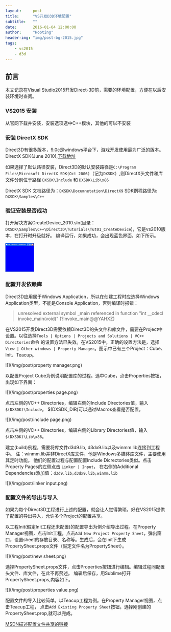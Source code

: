```yaml
---
layout:     post
title:      "VS开发D3D环境配置"
subtitle:   ""
date:       2016-01-04 12:00:00
author:     "Hooting"
header-img: "img/post-bg-2015.jpg"
tags:
    - vs2015
    - d3d
---
```


## 前言
本文记录在Visual Studio2015开发Direct-3D前，需要的环境配置，方便在以后安装环境时查阅。

### VS2015 安装
从官网下载并安装，安装选项选中C++模块，其他的可以不安装

### 安装 DirectX SDK
Direct3D有很多版本，9.0c是windows平台下，游戏开发使用最为广泛的版本。
DirectX SDK(June 2010),[下载地址](http://www.microsoft.com/en-us/download/details.aspx?id=6812)

如果选择了默认路径安装，Direct3D的默认安装路径是`C:\Program Files\Microsoft DirectX SDK(Oct 2006)`（记为`DXSDK`）,则DirectX头文件和库文件分别位于路径 `DXSDK\Include` 和 `DXSDK\Lib\x86`

DirectX SDK 文档路径为：`DXSDK\Documnetation\DirectX9`
SDK例程路径为: `DXSDK\Samples\C++`

### 验证安装是否成功
打开解决方案CreateDevice_2010.sln(目录：`DXSDK\Samples\C++\Direct3D\Tutorials\Tut01_CreateDevice`)，它是vs2010版本，在打开时升级就好。
编译运行，如果成功，会出现蓝色界面，如下所示。

![](/img/post/Tut01_CreateDevice.jpg)

### 配置开发依赖库

Direct3D应用属于Windows Application，所以在创建工程时应选择Windows Application类型，不能是Console Application，否则编译时报错：

> unresolved external symbol _main referenced in function "int __cdecl invoke_main(void)" (?invoke_main@@YAHXZ)

在VS2015开发Direct3D需要依赖Direct3D的头文件和库文件，需要在Project中设置。以往选择`Tools | Options | Projects and Solutions | VC++ Directories`命令 的设置方法已失效。在VS2015中，正确的设置方法是，选择`View | Other windows | Property Manager`。图示中已有三个Project：Cube、Init、Teacup。

![](/img/post/property manager.png)

以配置Project Cube为例说明配置库的过程。选中Cube，点击Properties按钮，出现如下界面：

![](/img/post/properties page.png)

点击左侧的VC++ Directories，编辑右侧的Include Directories值，输入`$(DXSDK)\Include`。
$(DXSDK_DIR)可以通过Macros查看是否配置。

![](/img/post/include page.png)

点击左侧的VC++ Directories，编辑右侧的Library Directories值，输入`$(DXSDK)\Lib\x86`。

建立(build)例程，需要将库文件d3d9.lib, d3dx9.lib以及winmm.lib连接到工程中。
注：winmm.lib并非DirectX库文件，他是Windows多媒体库文件，主要使用其定时功能。
他们的配置过程与配置配置Include Dicrectories类似。点击Property Pages的左侧点击 `Linker | Input`，
在右侧的Additional Dependencies添加值：`d3d9.lib;d3dx9.lib;winmm.lib`

![](/img/post/linker input.png)

### 配置文件的导出与导入
如果为每个Direct3D工程进行上述的配置，就会让人觉得繁琐，好在VS2015提供了配置的导出导入，允许多个Project的配置共享。

以工程Init(假定Init工程还未配置)的配置导出为例介绍导出过程。在Property Manager视图，点击Init工程，点击`Add New Project Property Sheet`，弹出窗口，设置sheet的存放目录、名称等。生成后，会在Init下生成PropertySheet.props文件（假定文件名为PropertySheet）。

![](/img/post/new sheet.png)

选择PropertySheet.props文件，点击Properties按钮进行编辑。编辑过程同配置头文件、库文件，在此不再赘述。
编辑后保存，用Sublime打开PropertySheet.props,内容如下。

![](/img/post/properties value.png)

配置文件的导入比较简单。以Teacup工程为例。在Property Manager视图，点击Teacup工程，
点击`Add Existing Property Sheet`按钮，选择刚创建的PropertySheet.prop,就可以完成。

[MSDN描述配置文件共享的链接](https://msdn.microsoft.com/en-us/library/669zx6zc.aspx#bkmkPropertySheets)

